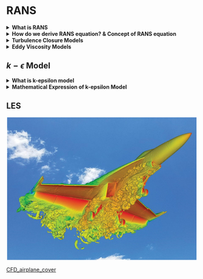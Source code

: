 # RANS

<details>
<summary><strong> What is RANS </strong></summary>

* RANS is an abbreviation of Reynolds Averaged Navier-Stokes.
* It uses time-averaged values of Navier-Stokes equation.
* When we draw velocity profile, we draw smooth profile of the flow.
* However, in reality, there are so many fluctuations around that smooth profile.
* It's convenient to look at smooth profile to get the sense of physical meaning of the flow.
* This is exactly what we're doing in RANS.
* Ease out fluctuations and look at bulk properties like lift or drag.
<br><br><br>

</details>


<details>
<summary><strong> How do we derive RANS equation? & Concept of RANS equation</strong></summary>

It all starts from continuity equation & momentum equation.
$$ \nabla\cdot u = 0 $$
$$ u_t + (u\cdot\nabla)_u = -\nabla P + \frac{1}{Re} {\nabla}^{2}u $$ 
This is Newtonian, incompressible fluid.

The concept is, we decompose velocity vector into time averaged velocity and fluctuation velocity. (it's just rest of time averaged velocity)
<br>We plug it into N-S equation.
<br>We time-average the N-S equation.
<br>The purpose of time-averaging is to get rid of tricky fluctuation terms.
<br>A lot of terms will go away, and we get an equation with 'Reynolds Stress' term.
<br>This 'Reynolds Stress' term still has fluctuation term.
<br>So here comes 'Turbulence Closure Models'
<br>It's all about expressing these fluctuation terms into time-averaged terms so that it is easy to compute.

we have a velocity vector  $u(x,t)$  which can be decomposed into time averaged value and extra term which is fluctuation term.

$$ u(x,t) $$

* velocity $u$ & $U$ are all vectors. I just omitted the vector sign for convenience.

$$ u(x,t) = U(x) + u'(x,t) $$
$$ where \space time \space averaged \space \bar u(x,t)=U(x) $$

We plug it in to continuity & N-S equation, and we time average two equations.
We get

$$
\frac{\partial U}{\partial x}+\frac{\partial V}{\partial y}+\frac{\partial W}{\partial z}=0, 
$$

$$
\frac{\partial u'}{\partial x}+\frac{\partial v'}{\partial y}+\frac{\partial w'}{\partial z}=0
$$
from continuity equation.

Next we plug $u(x,t)$ into N-S equation, and time average the whole equation.
Some fluctuation terms will go away, but some will not go away.
The result is,

$$
\bar U \bar U_x + \bar V \bar U_y + \bar W \bar U_z + \frac{\partial \overline{u'u'}}{\partial x} + \frac{\partial \overline{u'v'}}{\partial y} + \frac{\partial \overline{u'w'}}{\partial z} = - \bar P_x + \frac{1}{Re}{\nabla}^2\bar U
$$

And this is the RANS equation. 

But this is not our final equaion cause out objective was to get rid of fluctuation terms.
<br>But they are still there.

::: info
Those $\overline{u'u'}, \overline{u'v'}, \overline{u'w'}$ temrs all called 'Reynolds Stress' because if you take the space gradient of those terms, you get the same dimension as stress which is force per volume.
<br>And they act like stresses.

*But I didn't get the physical meaning of those stresses*
:::

So here comes the 'Turbulence Closure Problem'
<br>Actually, RANS is all about how to express fluctuation terms $u'$ with averaged $U(x)$ terms.
<br>From now on, we will take a look at $k-\epsilon$ model, $k-\omega$ model, etc, which are part of 'Turbulence Closure Problem'

<br>Details can be seen at 
* S. L. Brunton (2021, April 2), Turbulence: Reynolds Averaged Navier-Stokes (Part 1, Mass Continuity Equation), DOI: https://doi.org/10.52843/cassyni.tcxvxy 
* S. L. Brunton (2021, April 16), Turbulence: Reynolds Averaged Navier Stokes (RANS) Equations (Part 2, Momentum Equation), DOI: https://doi.org/10.52843/cassyni.1xkvn0
* Fluid Mechanics 101 (2021, Feb 24), [CFD] Eddy Viscosity Models for RANS and LES, https://www.youtube.com/watch?v=SVYXNICeNWA&list=PLnJ8lIgfDbkrNyps1_36tNRRQ7hLzPFhV

</details>

<details>
<summary><strong> Turbulence Closure Models</strong></summary>

Eventhough the improvement of computational power, simulating fluid is still a heavy computation.
<br>Instead of simulating all the scales in N-S equation, aka DNS, we're gonna make approximation to make simulation more efficient and make turbulence models.
<br>This is Tubulence Closure Models.

:::info
The reason why it is called 'Turbulence Closure Models' is we need additional equation to 'close' RANS equation bc we have more unknowns than equations.
:::

There are several models like  $k-\omega$, Smagorinsky which are part of Eddy Viscosity Model, and cubic $k-\epsilon$, Full sub-grid scale, etc.

First, we are going to look at old, but simple approach which is Eddy Viscosity Model which is proposed by [Boussinesq](https://en.wikipedia.org/wiki/Joseph_Valentin_Boussinesq) in 1877.

</details>

<details>
<summary><strong> Eddy Viscosity Models </strong></summary>

Eddy Viscosity Model is proposed by [Boussinesq](https://en.wikipedia.org/wiki/Joseph_Valentin_Boussinesq) in 1877, in analogy to Newton’s law of friction.
In 3D, Eddy Viscosity Model is

$$
-\overline{u'_iu'_j}=\nu_t(\frac{\partial \bar U_i}{\partial x_j} + \frac{\partial \bar U_j}{\partial x_i}) - \frac{2}{3}k\delta_{ij}
$$

where $\nu_t$ is eddy viscosity,
<br> and $i$ & $j = 1,2,3$ where $x_1=1, x_2=y, x_3=z, U_1=U, U_2=V, U_3=W$
<br>$k$ is a Turbulent Kinetic Energy (TKE)
<br>$\delta_{ij}$ is a delta function.
<br>*$k$ will be used in the famous $k - \epsilon$ model.
<br>Deriving this equation can be seen at [Fluid Mechanics 101, [CFD] Eddy Viscosity Models for RANS and LES](https://www.youtube.com/watch?v=SVYXNICeNWA&list=PLnJ8lIgfDbkrNyps1_36tNRRQ7hLzPFhV)*

What this equation mean is that, normal & shear reynolds stress $-\overline{u'_iu'_j}$ is proportianal to some velocity gradient $\frac{\partial \bar U_i}{\partial x_j} + \frac{\partial \bar U_j}{\partial x_i}$ by a factor of eddy viscosity $\nu_t$.

Actually, this formula is really similar to relationship between viscosity and shear stress.
$$
shear \space stress \space \tau = \mu \frac{du}{dy}
$$
<br>So it means, turbulent scales that generates reynolds stress acts like viscosity.

Also, when you look at velocity gradient, motion of particles transfer the momentum downwards which is the direction of velocity gradient.

<br> Eddy Viscosity Model is all about modeling $\nu_t$.
<br> There is a model proposed 'mixing length hypothesis' proposed by Prandtl, but thanks to the computatoinal power, we do not use this model.

And here comes the famous $k-\epsilon$ model.
<br>I will cover it at next section.

**Reference & Resources**
* S. L. Brunton (2021, April 23), Turbulence Closure Models: Reynolds Averaged Navier Stokes (RANS) & Large Eddy Simulations (LES), https://doi.org/10.52843/cassyni.cjkr7f
* Fluid Mechanics 101 (2021, Feb 24), [CFD] Eddy Viscosity Models for RANS and LES, https://www.youtube.com/watch?v=SVYXNICeNWA&list=PLnJ8lIgfDbkrNyps1_36tNRRQ7hLzPFhV
* Schlichting, H., & Gersten, K. (2017). Boundary-Layer theory. In Springer eBooks. https://doi.org/10.1007/978-3-662-52919-5

</details>

## $k-\epsilon$ Model

<details>
<summary><strong> What is k-epsilon model </strong></summary>

* $k-\epsilon$ model is one of eddy visosity models that uses $k$ & $\epsilon$ 
* $k$ & $\epsilon$ is obtained from $k$ transport equation and $\epsilon$ transport equation.
* It uses damping function to compensate the viscosity effect near the wall.
 
</details>

<details>
<summary><strong> Mathematical Expression of k-epsilon Model </strong></summary>

:::info
There are lots of version of k-epsilon model, but here, I introduced Launder-Sharma model.
<br>You can find various k-epsilon model at 
<br>Patel VC, Rodi W, Scheurer G. turbulence models for near-wall and low Reynolds number flows: a
review. AIAA J 1985;23:1308-19
:::

From Eddy Viscosity Model, $k$ - $\epsilon$ model is defined as 
$$\mu_t = \rho C_\mu f_\mu \frac{k^2}{\epsilon}$$
<br>where $\rho$ is density
<br>$C_\mu$ is adjustable coefficient,
<br>$f_\mu$ is a damping function,
<br>$k$ is TKE (Turbulence Kinetic Energy),
<br>$\epsilon$ is Turbulence Dissipation Rate.

And $k$ and $\epsilon$ is obtained by transport equation.
<br>$k$ transport equation is,

$$ 
\frac{\partial \rho k}{\partial t} + \frac{\partial}{\partial x_j}(\rho \nu_j k) = \frac{\partial}{\partial x_j} \Big[ \big(\mu_L+\frac{\mu_T}{\sigma_k}\big)\frac{\partial k}{\partial x_j}\Big] + τ^F_{ij}S_{ij}− ρε 
$$

where 
$\nu_j$ is velocity component in corresponding direction,
<br>$\mu_L$ is Laminar Viscosity,
<br>$\mu_T$ is Turbulence Viscosity,
<br>$\sigma_k$ is adjustable coefficient,
<br>$τ^F_{ij}$ is Favre-averaged turbulent stresses
<br>and $S_{ij}$ is strain-rate tensor

$\epsilon$ transport equation is,
$$
\frac{∂ρε}{∂t}+\frac{∂}{∂x_j}(ρ\nu_jε) = \frac{∂}{∂x_j} \Big[ \big(\mu_L+\frac{\mu_T}{\sigma_\epsilon}\big)\frac{\partial ε}{\partial x_j}\Big] + C_{ε1}f_{ε1}\frac{ε}{k}τ^F_{ij}S_{ij} − C_{ε2}f_{ε2}\rho \frac{{ε}^2}{k} +\phi_ε
$$

where 
<br>$\sigma_k$ is adjustable coefficient,
<br> $C_{ε1},C_{ε2},C_{ε3}$ are adjustable coefficient,
<br>$f_{ε1}, f_{ε2}$ are damping functions,
<br>and $\phi_ε$ is explicit wall term.

:::info
These equations are from Blazek, J. (2015). Computational Fluid Dynamics: Principles and applications. Butterworth-Heinemann. 
<br>Some terms might vary depending on the expression
:::
</details>

## LES

<center><img src="./CFD_airplane_cover.jpg" width="500" margin-left/></center>

[CFD_airplane_cover](./CFD_airplane_cover.jpg)